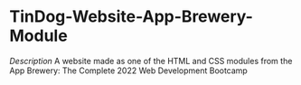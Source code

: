 # TinDog-Website-App-Brewery-Module

<em> Description </em>
A website made as one of the HTML and CSS modules from the App Brewery: The Complete 2022 Web Development Bootcamp
